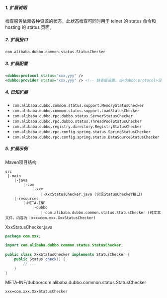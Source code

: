 ##### 1. 扩展说明

检查服务依赖各种资源的状态，此状态检查可同时用于 telnet 的 status 命令和 hosting 的 status 页面。

##### 2. 扩展接口

`com.alibaba.dubbo.common.status.StatusChecker`

##### 3. 扩展配置

```xml
<dubbo:protocol status="xxx,yyy" />
<dubbo:provider status="xxx,yyy" /> <!-- 缺省值设置，当<dubbo:protocol>没有配置status属性时，使用此配置 -->
```

##### 4. 已知扩展

* `com.alibaba.dubbo.common.status.support.MemoryStatusChecker`
* `com.alibaba.dubbo.common.status.support.LoadStatusChecker`
* `com.alibaba.dubbo.rpc.dubbo.status.ServerStatusChecker`
* `com.alibaba.dubbo.rpc.dubbo.status.ThreadPoolStatusChecker`
* `com.alibaba.dubbo.registry.directory.RegistryStatusChecker`
* `com.alibaba.dubbo.rpc.config.spring.status.SpringStatusChecker`
* `com.alibaba.dubbo.rpc.config.spring.status.DataSourceStatusChecker`

##### 5. 扩展示例

Maven项目结构

```
src
 |-main
    |-java
        |-com
            |-xxx
                |-XxxStatusChecker.java (实现StatusChecker接口)
    |-resources
        |-META-INF
            |-dubbo
                |-com.alibaba.dubbo.common.status.StatusChecker (纯文本文件，内容为：xxx=com.xxx.XxxStatusChecker)
```

XxxStatusChecker.java

```java
package com.xxx;
 
import com.alibaba.dubbo.common.status.StatusChecker;
 
public class XxxStatusChecker implements StatusChecker {
    public Status check() {
        // ...
    }
}
```

META-INF/dubbo/com.alibaba.dubbo.common.status.StatusChecker

```
xxx=com.xxx.XxxStatusChecker
```
